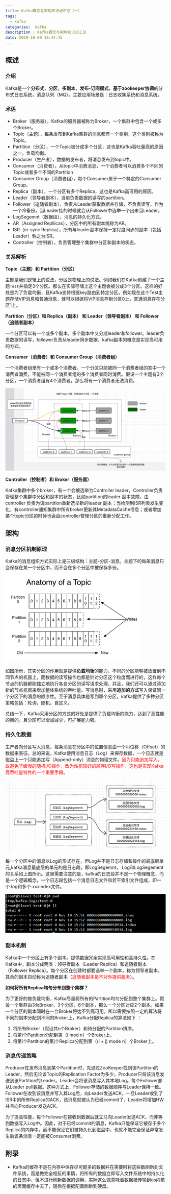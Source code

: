 ```yaml
---
title: Kafka概念与架构知识点汇总（一）
tags:
  - kafka
categories:  kafka
description : Kafka概念与架构知识点汇总
date: 2020-10-09 19:44:41
---
```


<!--more-->

## 概述

### 介绍

Kafka是一个**分布式**，**分区**，**多副本**，**发布-订阅模式**，**基于zookeeper协调**的分布式日志系统，消息队列（MQ）。主要应用场景是：日志收集系统和消息系统。

### 术语

- Broker（服务器），Kafka的服务器被称为Broker，一个集群中包含一个或多个Broker。
- Topic（主题），每条发布到Kafka集群的消息都有一个类别，这个类别被称为Topic。
- Partition（分区），一个Topic被分成多个分区，这也是Kafka吞吐量高的原因之一，负载均衡。
- Producer（生产者），数据的发布者，将消息发布到topic中。
- Consumer（消费者），从topic中消费消息，一个消费者可以消费多个不同的Topic或者多个不同的Partition
- Consumer Group（消费者组），每个Consumer属于一个特定的Consumer Group。
- Replica（副本），一个分区有多个Replica，这也是Kafka高可用的原因。
- Leader（领导者副本），当前负责数据的读写的partition。
- Follower（追随者副本），负责从Leader获取数据并存储，不负责读写，作为一个冷备份，当Leader挂的时候就会从Follower中选举一个出来当Leader。
- LogSegemnt（数据段），消息的持久化方式。
- AR（Assigned Repllicas），分区中的所有副本统称为AR。
- ISR（in-sync Replica），所有与leader副本保持一定程度同步的副本（包括Leader）称之为ISR。
- Controller（控制者），负责管理整个集群中分区和副本的状态。
<!--more-->
### 关系解析

**Topic（主题）和 Partition（分区）**

主题是我们逻辑上的说法，分区是物理上的说法。例如我们在Kafka创建了一个主题`Test`并指定3个分区。那么在实际存储上这个主题会被分成3个分区。这样的好处是为了负载均衡，且Kafka支持根据key路由到特定分区。例如现在这个Test主题存储VIP消息和普通消息，就可以根据将VIP消息存到分区0上，普通消息存在分区1上。

**Partition（分区）和 Replica（副本） 和 Leader（领导者副本） 和 Follower（追随者副本）**

一个分区可以有一个或多个副本，多个副本中又分成leader和follower。leader负责数据的读写，follower负责从leader同步数据。kafka副本的概念是实现高可用的方式。

**Consumer（消费者）和 Consumer Group（消费者组）**

一个消费者组里有一个或多个消费者。一个分区只能被同一个消费者组的其中一个消费者消费，不能被同一个消费者组的多个消费者同时消费。假设一个主题有3个分区，一个消费者组有4个消费者，那么将有一个消费者无法消费。

![kafka关系图解](kafka-base/1.png)

**Controller（控制者）和 Broker（服务器）**

Kafka集群中多个broker，有一个会被选举为Controller leader，Controller负责管理整个集群中分区和副本的状态，比如partition的leader 副本故障，由controller 负责为该partition重新选举新的leader 副本；当检测到ISR列表发生变化，有controller通知集群中所有broker更新其MetadataCache信息；或者增加某个topic分区的时候也会由controller管理分区的重新分配工作。

## 架构

### 消息分区机制原理

Kafka的消息组织方式实际上是三级结构：主题-分区-消息。主题下的每条消息只会保存在某一个分区中，而不会在多个分区中被保存多份。

![](kafka-base/2.png)

如图所示，其实分区的作用就是提供**负载均衡**的能力，不同的分区能够被放置到不同节点的机器上，而数据的读写操作也都是针对分区这个粒度而进行的，这样每个节点的机器都能独立地执行各自分区的读写请求处理。并且，我们还可以通过添加新的节点机器来增加整体系统的吞吐量。写消息时，采用**追加的方式**写入保证同一个分区下的消息的顺序性。至于消息具体是写到哪个分区，kafka提供了多种分区策略包括：轮询，随机，自定义。

总结一下，Kafka采用分区的方式的好处是提供了负载均衡的能力，达到了高性能的目的，且分区可以增加减少，可扩展能力强。

### 持久化数据

生产者向分区写入消息，每条消息在分区中的位置信息由一个叫位移（Offset）的数据来表征。总的来说，Kafka使用消息日志（Log）来保存数据，一个日志就是磁盘上一个只能追加写（Append-only）消息的物理文件。<font color=red>因为只能追加写入，故避免了缓慢的随机I/O操作，改为性能较好的顺序I/O写操作，这也是实现Kafka高吞吐量特性的一个重要手段</font>。

![](kafka-base/3.png)

每一个分区中的消息以Log的形式存在，但Log并不是日志存储和操作的最底层单元,kafka消息最底层的单元的是日志段，即LogSegemnt， Log和LogSegement的关系如上图所示。这里需要注意的是，kafka的日志段并不是一个物理概念，而是一个逻辑概念，一个日志段包括一个消息日志文件和若干索引文件组成，即一个.log和多个.xxxindex文件。

![](kafka-base/4.png)

### 副本机制

Kafka中一个分区上有多个副本。提供数据冗余实现高可用性和高持久性。在Kafka中，副本分成两类：领导者副本（Leader Replica）和追随者副本（Follower Replica）。每个分区在创建时都要选举一个副本，称为领导者副本，其余的副本自动称为追随者副本（<font color=red>追随者副本是不对外提供服务</font>）。

**如何将所有Replica均匀分布到整个集群？**

为了更好的做负载均衡，Kafka尽量将所有的Partition均匀分配到整个集群上。假设一个集群由3台Broker，3个分区，6个副本，那么一个分区对应2个副本。如果一个分区的副本同时在一台Broker将达不到高可用。所以需要按照一定的算法将不同的副本分配到不同的Broker上，Kafka分配Replica的算法如下 ：

1. 将所有Broker（假设共n个Broker）和待分配的Partition排序。
2. 将第i个Partition分配到第（i mod n）个Broker上。
3. 将第i个Partition的第j个Replica分配到第（(i + j) mode n）个Broker上。

### 消息传递策略

Producer在发布消息到某个Partition时，先通过ZooKeeper找到该Partition的Leader，然后无论该Topic的Replication Factor为多少，Producer只将该消息发送到该Partition的Leader。Leader会将该消息写入其本地Log。每个Follower都从Leader pull数据。这种方式上，Follower存储的数据顺序与Leader保持一致。Follower在收到该消息并写入其Log后，向Leader发送ACK。一旦Leader收到了ISR中的所有Replica的ACK，该消息就被认为已经commit了，Leader将增加HW并且向Producer发送ACK。

为了提高性能，每个Follower在接收到数据后就立马向Leader发送ACK，而非等到数据写入Log中。因此，对于已经commit的消息，Kafka只能保证它被存于多个Replica的内存中，而不能保证它们被持久化到磁盘中，也就不能完全保证异常发生后该条消息一定能被Consumer消费。

## 附录

- Kafka的缓存不是在内存中保存尽可能多的数据并在需要时将这些数刷新到文件系统，而是做完全相反的事情，将所有的数据立即写入文件系统中的持久化的日志中，但不进行刷新数据的调用，实际这么做意味着数据被传输到os内核的页面缓存中去了，随后在根据配置刷新到硬盘。